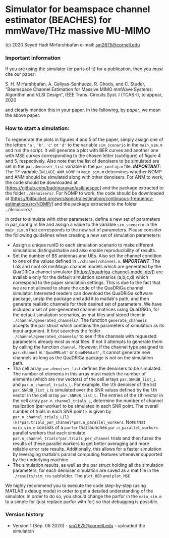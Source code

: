 # Simulator for beamspace channel estimator (BEACHES) for mmWave/THz massive MU-MIMO 
(c) 2020 Seyed Hadi Mirfarshbafan
e-mail: sm2675@cornell.edu 


### Important information 

If you are using the simulator (or parts of it) for a publication, then you *must* cite our paper:

S. H. Mirfarshbafan, A. Gallyas-Sanhueza, R. Ghods, and C. Studer, "Beamspace Channel Estimation for Massive MIMO mmWave Systems: Algorithm and VLSI Design", IEEE Trans. Circuits Syst. I (TCAS-I), to appear, 2020

and clearly mention this in your paper.  In the following, by *paper*, we mean the above paper.

### How to start a simulation:

To regenerate the plots in figures 4 and 5 of the paper, simply assign one of the letters `'a'`, `'b'`, `'c'` or `'d'` to the variable `sim_scenario` in the `main_sim.m` 
and run the script. It will generate a plot with BER curves and another one with MSE curves corresponding to the chosen letter (subfigure) of figure 4 and 5, respectively.
Also note that the list of denoisers to be simulated are set in the `par.denoiser_list` variable in the `par_config.m` file. 
_**IMPORTANT**_: The TF variable `INCLUDE_ANM_NOMP` in `main_sim.m` determines whether NOMP and ANM should be simulated along with other denoisers. 
For ANM to work, the code should be downloaded at [https://github.com/badrinarayan/astlinespec] and the package extracted to the folder `./denoisers/`.
For NOMP to work, the code should be downloaded at [https://bitbucket.org/wcslspectralestimation/continuous-frequency-estimation/src/NOMP/] and the package extracted to the folder `./denoisers/`.

In order to simulate with other parameters, define a new set of parameters in par_config.m file and assign a value to the variable `sim_scenario` in the `main_sim.m` 
that corresponds to the new set of parameters. Please consider the following guidelines when creating a new set of simulation parameters:
- Assign a unique runID to each simulation scenario to make different simulations distinguishable and also enable reproducibility of results.
- Set the number of BS antennas and UEs. Also set the channel condition to one of the values defined in `./channel/channel.m`.
   _**IMPORTANT**_: The LoS and nonLoS mmMagic channel models which are generated by the QuaDRiGa channel simulator ([https://quadriga-channel-model.de/]) are
    available only for the default simulation scenarios (a,b,c,d) which correspond to the paper simulation settings. This is due to the fact that we are not allowed to
	share the code of the QuaDRiGa channel simulator. Interested readers can download the QuaDRiGa software package, unzip the package and add it to matlab's path,
	and then generate realistic channels for their desired set of parameters. We have included a set of per-generated channel matrices using QuaDRiGa, for the default simulation
	scenarios, as mat files and stored them in `./channel/generated_channels/`. The function `generate_channels` accepts the par struct which contains the parameters of simulation as its
	input argument. It first searches the folder `./channel/generated_channels/` to see if the channels with requested parameters already exist as mat files. If not it attempts to generate them 
	by calling the function `channel`. However, if the channel type assigned to `par.channel` is `'QuadMMLoS'` or `QuadMMnLoS'`, it cannot generate new channels as long as the QuaDRiGa package is 
	not on the simulation path. 
- Tha cell array `par.denoiser_list` defines the denoisers to be simulated. The number of elements in this array must match the number of elements (which are row vectors) of the cell arrays `par.SNRdB_list_L`
	and `par.n_channel_trials_L`. For example, the `l`th denoiser of the list `par.SNRdB_list_L` is simulated over the SNR values defined by the `l`th vector in the cell array `par.SNRdB_list_L`. The entries of the `l`th vector in
	the cell array `par.n_channel_trials_L`, determine the number of channel realization (per worker) to be simulated in each SNR point. The overall number of trials in each SNR point `k` is given by  
	`par.n_channel_trials_L{l}(k)*par.trials_per_channel*par.n_parallel_workers`. Note that `main_sim.m` consists of a `parfor` that launches `par.n_parallel_workers` parallel workers that each simulate
	`par.n_channel_trials*par.trials_per_channel` trials and then fuses the results of these parallel workers to get better averaging and more reliable error rate results. Additionally, this allows for a faster
	simulation by leveraging matlab's parallel computing features whenever supported by the underlying machine.
- The simulation results, as well as the par struct holding all the simulation parameters, for each denoiser simulation are saved as a mat file in the `./results/sim_res` subfolder. The `plot_BER` and `plot_MSE` 

We highly recommend you to execute the code step-by-step (using MATLAB's debug mode) in order to get a detailed understanding of the simulator.
In order to do so, you should change the parfor in the `main_sim.m` to a simple for (just replace parfor with for) so that debugging is possible.

### Version history
* Version 1 (Sep. 06 2020) - sm2675@cornell.edu  - uploaded the simulation
